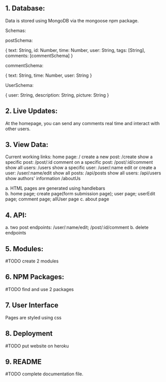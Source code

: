 ## 1. Database:
  Data is stored using MongoDB via the mongoose npm package.

  Schemas:

  postSchema:

  {
    text: String,
    id: Number,
    time: Number,
    user: String,
    tags: [String],
    comments: [commentSchema]
  }

commentSchema:

{
  text: String,
  time: Number,
  user: String
}

UserSchema:

{
  user: String,
  description: String,
  picture: String
}

## 2. Live Updates:

  At the homepage, you can send any comments real time and interact with other users. 

## 3. View Data:

Current working links:
home page:                  /
create a new post:          /create
show a specific post:       /post/:id
comment on a specific post: /post/:id/comment
show all users:             /users
show a specific user:       /user/:name
edit or create a user:      /user/:name/edit
show all posts:             /api/posts
show all users:             /api/users
show authors' information   /aboutUs


  a. HTML pages are generated using handlebars      
  b. home page; create page(form submission page); user page; userEdit page; comment page; allUser page
  c. about page

## 4. API:
 a. two post endpoints: /user/:name/edit; /post/:id/comment
 b. delete endpoints

## 5. Modules:
  #TODO create 2 modules

## 6. NPM Packages:
  #TODO find and use 2 packages

## 7. User Interface
  Pages are styled using css

## 8. Deployment
  #TODO put website on heroku

## 9. README
  #TODO complete documentation file.

